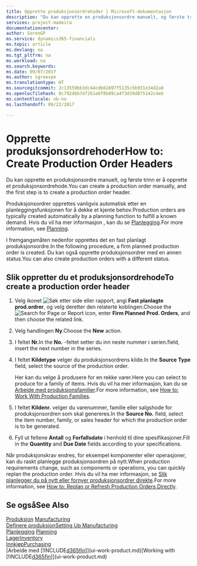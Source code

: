 ```yaml
---
title: Opprette produksjonsordrehoder | Microsoft-dokumentasjon
description: "Du kan opprette en produksjonsordre manuelt, og første trinn er å opprette et produksjonsordrehode."
services: project-madeira
documentationcenter: 
author: SorenGP
ms.service: dynamics365-financials
ms.topic: article
ms.devlang: na
ms.tgt_pltfrm: na
ms.workload: na
ms.search.keywords: 
ms.date: 09/07/2017
ms.author: sgroespe
ms.translationtype: HT
ms.sourcegitcommit: 2c13559bb3dc44cdb61697f5135c5b931e34d2a8
ms.openlocfilehash: 0c792dbb7d7261e8f8b89ca4f3d39d875142c4eb
ms.contentlocale: nb-no
ms.lasthandoff: 09/22/2017

---
```

# <a name="how-to-create-production-order-headers"></a><span data-ttu-id="a529b-103">Opprette produksjonsordrehoder</span><span class="sxs-lookup"><span data-stu-id="a529b-103">How to: Create Production Order Headers</span></span>
<span data-ttu-id="a529b-104">Du kan opprette en produksjonsordre manuelt, og første trinn er å opprette et produksjonsordrehode.</span><span class="sxs-lookup"><span data-stu-id="a529b-104">You can create a production order manually, and the first step is to create a production order header.</span></span>

<span data-ttu-id="a529b-105">Produksjonsordrer opprettes vanligvis automatisk etter en planleggingsfunksjonen for å dekke et kjente behov.</span><span class="sxs-lookup"><span data-stu-id="a529b-105">Production orders are typically created automatically by a planning function to fulfill a known demand.</span></span> <span data-ttu-id="a529b-106">Hvis du vil ha mer informasjon , kan du se [Planlegging](production-planning.md).</span><span class="sxs-lookup"><span data-stu-id="a529b-106">For more information, see [Planning](production-planning.md).</span></span>   

<span data-ttu-id="a529b-107">I fremgangsmåten nedenfor opprettes det en fast planlagt produksjonsordre.</span><span class="sxs-lookup"><span data-stu-id="a529b-107">In the following procedure, a firm planned production order is created.</span></span> <span data-ttu-id="a529b-108">Du kan også opprette produksjonsordrer med en annen status.</span><span class="sxs-lookup"><span data-stu-id="a529b-108">You can also create production orders with a different status.</span></span>  

## <a name="to-create-a-production-order-header"></a><span data-ttu-id="a529b-109">Slik oppretter du et produksjonsordrehode</span><span class="sxs-lookup"><span data-stu-id="a529b-109">To create a production order header</span></span>  
1.  <span data-ttu-id="a529b-110">Velg ikonet ![Søk etter side eller rapport](media/ui-search/search_small.png "Ikonet Søk etter side eller rapport"), angi **Fast planlagte prod.ordrer**, og velg deretter den relaterte koblingen.</span><span class="sxs-lookup"><span data-stu-id="a529b-110">Choose the ![Search for Page or Report](media/ui-search/search_small.png "Search for Page or Report icon") icon, enter **Firm Planned Prod. Orders**, and then choose the related link.</span></span>  
2.  <span data-ttu-id="a529b-111">Velg handlingen **Ny**.</span><span class="sxs-lookup"><span data-stu-id="a529b-111">Choose the **New** action.</span></span>  
3.  <span data-ttu-id="a529b-112">I feltet **Nr.**</span><span class="sxs-lookup"><span data-stu-id="a529b-112">In the **No.**</span></span> <span data-ttu-id="a529b-113">-feltet setter du inn neste nummer i serien.</span><span class="sxs-lookup"><span data-stu-id="a529b-113">field, insert the next number in the series.</span></span>  
4.  <span data-ttu-id="a529b-114">I feltet **Kildetype** velger du produksjonsordrens kilde.</span><span class="sxs-lookup"><span data-stu-id="a529b-114">In the **Source Type** field, select the source of the production order.</span></span>

    <span data-ttu-id="a529b-115">Her kan du velge å produsere for en rekke varer.</span><span class="sxs-lookup"><span data-stu-id="a529b-115">Here you can select to produce for a family of items.</span></span> <span data-ttu-id="a529b-116">Hvis du vil ha mer informasjon, kan du se [Arbeide med produksjonsfamilier](production-how-work-family.md).</span><span class="sxs-lookup"><span data-stu-id="a529b-116">For more information, see [How to: Work With Production Families](production-how-work-family.md).</span></span>
5.  <span data-ttu-id="a529b-117">I feltet **Kildenr.** velger du varenummer, familie eller salgshode for produksjonsordren som skal genereres.</span><span class="sxs-lookup"><span data-stu-id="a529b-117">In the **Source No.** field, select the item number, family, or sales header for which the production order is to be generated.</span></span>  
6.  <span data-ttu-id="a529b-118">Fyll ut feltene **Antall** og **Forfallsdato** i henhold til dine spesifikasjoner.</span><span class="sxs-lookup"><span data-stu-id="a529b-118">Fill in the **Quantity** and **Due Date** fields according to your specifications.</span></span>  

<span data-ttu-id="a529b-119">Når produksjonskrav endres, for eksempel komponenter eller operasjoner, kan du raskt planlegge produksjonsordren på nytt.</span><span class="sxs-lookup"><span data-stu-id="a529b-119">When production requirements change, such as components or operations, you can quickly replan the production order.</span></span> <span data-ttu-id="a529b-120">Hvis du vil ha mer informasjon, se [Slik planlegger du på nytt eller fornyer produksjonsordrer direkte](production-how-to-replan-refresh-production-orders.md).</span><span class="sxs-lookup"><span data-stu-id="a529b-120">For more information, see [How to: Replan or Refresh Production Orders Directly](production-how-to-replan-refresh-production-orders.md).</span></span> 

## <a name="see-also"></a><span data-ttu-id="a529b-121">Se også</span><span class="sxs-lookup"><span data-stu-id="a529b-121">See Also</span></span>  
<span data-ttu-id="a529b-122">[Produksjon](production-manage-manufacturing.md)  </span><span class="sxs-lookup"><span data-stu-id="a529b-122">[Manufacturing](production-manage-manufacturing.md)  </span></span>  
[<span data-ttu-id="a529b-123">Definere produksjon</span><span class="sxs-lookup"><span data-stu-id="a529b-123">Setting Up Manufacturing</span></span>](production-configure-production-processes.md)  
<span data-ttu-id="a529b-124">[Planlegging](production-planning.md)    </span><span class="sxs-lookup"><span data-stu-id="a529b-124">[Planning](production-planning.md)    </span></span>  
[<span data-ttu-id="a529b-125">Lager</span><span class="sxs-lookup"><span data-stu-id="a529b-125">Inventory</span></span>](inventory-manage-inventory.md)  
[<span data-ttu-id="a529b-126">Innkjøp</span><span class="sxs-lookup"><span data-stu-id="a529b-126">Purchasing</span></span>](purchasing-manage-purchasing.md)  
<span data-ttu-id="a529b-127">[Arbeide med [!INCLUDE[d365fin](includes/d365fin_md.md)]](ui-work-product.md)</span><span class="sxs-lookup"><span data-stu-id="a529b-127">[Working with [!INCLUDE[d365fin](includes/d365fin_md.md)]](ui-work-product.md)</span></span>

